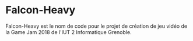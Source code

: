 # Falcon-Heavy

Falcon-Heavy est le nom de code pour le projet de création de jeu vidéo de la Game Jam 2018 de l'IUT 2 Informatique Grenoble.
